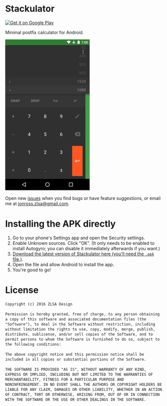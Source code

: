 
# Stackulator

[![Get it on Google Play](https://play.google.com/intl/en_us/badges/images/generic/en_badge_web_generic.png)](https://play.google.com/store/apps/details?id=com.zlsadesign.stackulator)

Minimal postfix calculator for Android.

![Screenshot of the main screen](images/promotional/screenshot.png)

Open new [issues](https://github.com/zlsa/stackulator/issues/) when you
find bugs or have feature suggestions, or email me at
[jonross.zlsa@gmail.com](jonross.zlsa@gmail.com?subject=Stackulator).

# Installing the APK directly

1. Go to your phone's Settings app and open the Security settings.
2. Enable Unknown sources. Click "OK". (It only needs to be enabled to install Autogyro; you can disable it immediately afterwards if you want.)
3. [Download the latest version of Stackulator here (you'll need the `.apk` file.)](https://github.com/zlsa/stackulator/releases/latest).
4. Open the file and allow Android to install the app.
5. You're good to go!

# License

```
Copyright (c) 2016 ZLSA Design

Permission is hereby granted, free of charge, to any person obtaining
a copy of this software and associated documentation files (the
"Software"), to deal in the Software without restriction, including
without limitation the rights to use, copy, modify, merge, publish,
distribute, sublicense, and/or sell copies of the Software, and to
permit persons to whom the Software is furnished to do so, subject to
the following conditions:

The above copyright notice and this permission notice shall be
included in all copies or substantial portions of the Software.

THE SOFTWARE IS PROVIDED "AS IS", WITHOUT WARRANTY OF ANY KIND,
EXPRESS OR IMPLIED, INCLUDING BUT NOT LIMITED TO THE WARRANTIES OF
MERCHANTABILITY, FITNESS FOR A PARTICULAR PURPOSE AND
NONINFRINGEMENT. IN NO EVENT SHALL THE AUTHORS OR COPYRIGHT HOLDERS BE
LIABLE FOR ANY CLAIM, DAMAGES OR OTHER LIABILITY, WHETHER IN AN ACTION
OF CONTRACT, TORT OR OTHERWISE, ARISING FROM, OUT OF OR IN CONNECTION
WITH THE SOFTWARE OR THE USE OR OTHER DEALINGS IN THE SOFTWARE.
```
